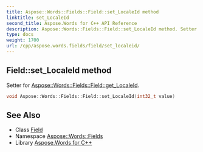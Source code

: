 ```yaml
---
title: Aspose::Words::Fields::Field::set_LocaleId method
linktitle: set_LocaleId
second_title: Aspose.Words for C++ API Reference
description: Aspose::Words::Fields::Field::set_LocaleId method. Setter for Aspose::Words::Fields::Field::get_LocaleId in C++.
type: docs
weight: 1700
url: /cpp/aspose.words.fields/field/set_localeid/
---
```

## Field::set_LocaleId method


Setter for [Aspose::Words::Fields::Field::get_LocaleId](../get_localeid/).

```cpp
void Aspose::Words::Fields::Field::set_LocaleId(int32_t value)
```

## See Also

* Class [Field](../)
* Namespace [Aspose::Words::Fields](../../)
* Library [Aspose.Words for C++](../../../)
